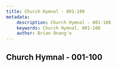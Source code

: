 ```yaml
---
title: Church Hymnal - 001-100
metadata:
    description: Church Hymnal - 001-100
    keywords: Church Hymnal, 001-100
    author: Brian Onang'o
---
```



## Church Hymnal - 001-100
  